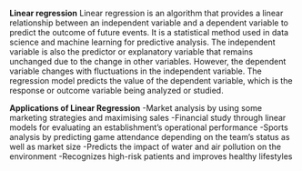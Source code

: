 **Linear regression**
Linear regression is an algorithm that provides a linear relationship between an independent variable and a dependent variable to predict the outcome of future events. It is a statistical method used in data science and machine learning for predictive analysis.
The independent variable is also the predictor or explanatory variable that remains unchanged due to the change in other variables. However, the dependent variable changes with fluctuations in the independent variable. The regression model predicts the value of the dependent variable, which is the response or outcome variable being analyzed or studied.

**Applications of Linear Regression**
-Market analysis by using some marketing strategies and maximising sales
-Financial study through linear models for evaluating an establishment’s operational performance
-Sports analysis by predicting game attendance depending on the team’s status as well as market size
-Predicts the impact of water and air pollution on the environment
-Recognizes high-risk patients and improves healthy lifestyles
